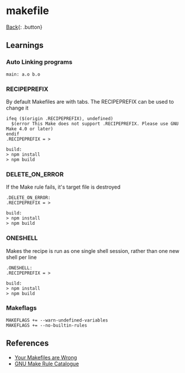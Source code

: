 # makefile

[Back](../../index.md#build-tools){: .button}

## Learnings

### Auto Linking programs

```make
main: a.o b.o
```

### RECIPEPREFIX

By default Makefiles are with tabs. The RECIPEPREFIX can be used to change
it

```make
ifeq ($(origin .RECIPEPREFIX), undefined)
  $(error This Make does not support .RECIPEPREFIX. Please use GNU Make 4.0 or later)
endif
.RECIPEPREFIX = >

build:
> npm install
> npm build
```

### DELETE_ON_ERROR

If the Make rule fails, it's target file is destroyed

```make
.DELETE_ON_ERROR:
.RECIPEPREFIX = >

build:
> npm install
> npm build
```

### ONESHELL

Makes the recipe is run as one single shell session, rather than one new shell per line

```make
.ONESHELL:
.RECIPEPREFIX = >

build:
> npm install
> npm build
```

### Makeflags

```make
MAKEFLAGS += --warn-undefined-variables
MAKEFLAGS += --no-builtin-rules
```

## References

- [Your Makefiles are Wrong](https://tech.davis-hansson.com/p/make/)
- [GNU Make Rule Catalogue](https://www.gnu.org/software/make/manual/html_node/Catalogue-of-Rules.html)
